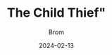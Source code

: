 ---
title: The Child Thief"
author: "Brom"
date: 2024-02-13
weight: 0
books/tags:
    - "fiction"
    - "fantasy"
    - "magical realism"
---